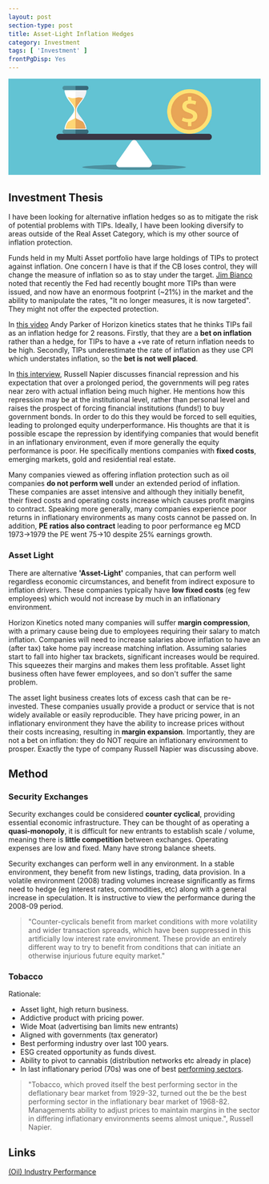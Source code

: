 ```yaml
---
layout: post
section-type: post
title: Asset-Light Inflation Hedges
category: Investment
tags: [ 'Investment' ]
frontPgDisp: Yes
---
```


<img style="border: 0;" src="/img/2021/20210306_Header.jpg" />


## Investment Thesis

I have been looking for alternative inflation hedges so as to mitigate the risk of potential problems with TIPs.  Ideally, I have 
been looking diversify to areas outside of the Real Asset Category, which is my other source of inflation protection.

Funds held in my Multi Asset portfolio have large holdings of TIPs to protect against inflation.  One concern I have is that if the 
CB loses control, they will change the measure of inflation so as to stay under the target.  [Jim Bianco](https://youtu.be/gZEh9Q3LzfY?t=840) 
noted that recently the Fed had recently bought more TIPs than were issued, and now have an enormous footprint (~21%) in the market and the 
ability to manipulate the rates, "It no longer measures, it is now targeted".  They might not offer the expected protection. 

In [this video](https://vimeo.com/535034640/5467084c46) Andy Parker of Horizon kinetics states that he thinks TIPs fail as an inflation hedge 
for 2 reasons. Firstly, that they are a **bet on inflation** rather than a hedge, for TIPs to have a +ve rate of return inflation needs to be high.
Secondly, TIPs underestimate the rate of inflation as they use CPI which understates inflation, so the **bet is not well placed**.

In [this interview](https://youtu.be/PmlORdi-8bU?t=2160), Russell Napier discusses financial repression and his expectation that over a prolonged 
period, the governments will peg rates near zero with actual inflation being much higher.  He mentions how this repression may be at the 
institutional level, rather than personal level and raises the prospect of forcing financial institutions (funds!) to buy government bonds.  In 
order to do this they would be forced to sell equities, leading to prolonged equity underperformance.  His thoughts are that it is possible 
escape the repression by identifying companies that would benefit in an inflationary environment, even if more generally the equity performance 
is poor.  He specifically mentions companies with **fixed costs**, emerging markets, gold and residential real estate.  

Many companies viewed as offering inflation protection such as oil companies **do not perform well** under an extended period of inflation. These 
companies are asset intensive and although they initially benefit, their fixed costs and operating costs increase which causes profit margins to 
contract.  Speaking more generally, many companies experience poor returns in inflationary environments as many costs cannot be passed on. In 
addition, **PE ratios also contract** leading to poor performance eg MCD 1973->1979 the PE went 75->10 despite 25% earnings growth.


### Asset Light
There are alternative **'Asset-Light'** companies, that can perform well regardless economic circumstances, and benefit from indirect exposure to inflation 
drivers.  These companies typically have **low fixed costs** (eg few employees) which would not increase by much in an inflationary environment.  

Horizon Kinetics noted many companies will suffer **margin compression**, with a primary cause being due to employees requiring their salary to match 
inflation.  Companies will need to increase salaries above inflation to have an (after tax) take home pay increase matching inflation.  Assuming 
salaries start to fall into higher tax brackets, significant increases would be required.  This squeezes their margins and makes them less profitable.  Asset 
light business often have fewer employees, and so don't suffer the same problem.

The asset light business creates lots of excess cash that can be re-invested.  These companies usually  provide a product or service that is not widely 
available or easily reproducible.  They have pricing power, in an inflationary environment they have the ability to increase prices without their 
costs increasing, resulting in **margin expansion**.  Importantly, they are not a bet on inflation: they do NOT require an inflationary environment 
to prosper.  Exactly the type of company Russell Napier was discussing above. 



## Method

### Security Exchanges


Security exchanges could be considered **counter cyclical**, providing essential economic infrastructure.  They can be thought of as operating a 
**quasi-monopoly**, it is difficult for new entrants to establish scale / volume, meaning there is **little competition** between exchanges. Operating 
expenses are low and fixed.  Many have strong balance sheets. 

Security exchanges can perform well in any environment.  In a stable environment, they benefit from new listings, trading, data provision.   In 
a volatile environment (2008) trading volumes increase significantly as firms need to hedge (eg interest rates, commodities, etc) along with a 
general increase in speculation.  It is instructive to view the performance during the 2008-09 period.

> "Counter-cyclicals benefit from market conditions with more volatility and wider transaction spreads, which have been suppressed in this 
> artificially low interest rate environment.  These provide an entirely different way to try to benefit from conditions that can initiate 
> an otherwise injurious future equity market."


### Tobacco


Rationale:
- Asset light, high return business.
- Addictive product with pricing power.
- Wide Moat (advertising ban limits new entrants)
- Aligned with governments (tax generator)
- Best performing industry over last 100 years.
- ESG created opportunity as funds divest.
- Ability to pivot to cannabis (distribution networks etc already in place)
- In last inflationary period (70s) was one of best [performing sectors](https://www.nytimes.com/2004/03/28/business/investing-where-to-turn-when-inflation-roars-again.html).


> "Tobacco, which proved itself the best performing sector in the deflationary bear market from 1929-32, turned
> out the be the best performing sector in the inflationary bear market of 1968-82.  Managements ability to adjust
> prices to maintain margins in the sector in differing inflationary environments seems almost unique.",  Russell Napier.











## Links

[(Oil) Industry Performance](http://www.philosophicaleconomics.com/2015/09/industry/)



